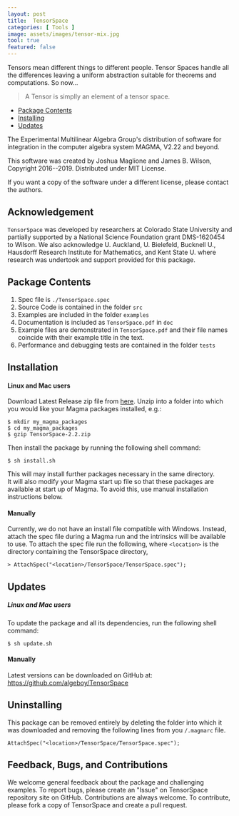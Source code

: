 ```yaml
---
layout: post
title:  TensorSpace
categories: [ Tools ]
image: assets/images/tensor-mix.jpg
tool: true
featured: false
---
```


Tensors mean different things to different people.  Tensor Spaces handle all the differences
leaving a uniform abstraction suitable for theorems and computations.  So now...
> A Tensor is simplly an element of a tensor space.

 * [Package Contents](PackageContents)
 * [Installing](Installation)
 * [Updates](Updates)


The Experimental Multilinear Algebra Group's distribution of software for 
integration in the computer algebra system MAGMA, V2.22 and beyond.

This software was created by Joshua Maglione and James B. Wilson, Copyright 
2016--2019. Distributed under MIT License.

If you want a copy of the software under a different license, please contact the
authors. 

## Acknowledgement

`TensorSpace` was developed by researchers at Colorado State University and 
partially supported by a National Science Foundation grant DMS-1620454 to 
Wilson.  We also acknowledge U. Auckland, U. Bielefeld, Bucknell U., Hausdorff 
Research Institute for Mathematics, and Kent State U. where research was 
undertook and support provided for this package.

## Package Contents 

  1. Spec file is `./TensorSpace.spec`
  2. Source Code is contained in the folder `src`
  3. Examples are included in the folder `examples`
  4. Documentation is included as `TensorSpace.pdf` in `doc`
  5. Example files are demonstrated in `TensorSpace.pdf` and their file names 
     coincide with their example title in the text.
  6. Performance and debugging tests are contained in the folder `tests`


## Installation

#### Linux and Mac users

Download Latest Release zip file from [here](https://github.com/algeboy/TensorSpace/releases).
Unzip into a folder into which you would like your Magma packages installed, e.g.:
```
$ mkdir my_magma_packages
$ cd my_magma_packages
$ gzip TensorSpace-2.2.zip
```
Then install the package by running the following shell command:
```
$ sh install.sh
```
This will may install further packages necessary in the same directory.  
It will also modify your Magma start up file so that these packages 
are available at start up of Magma.  To avoid this, use manual installation
instructions below.


#### Manually

Currently, we do not have an install file compatible with Windows. Instead, 
attach the spec file during a Magma run and the intrinsics will be available
to use.  To attach the spec file run the following, where `<location>` is the 
directory containing the TensorSpace directory,
```
> AttachSpec("<location>/TensorSpace/TensorSpace.spec");
```


## Updates

##### Linux and Mac users

To update the package and all its dependencies, run the following shell command:
```
$ sh update.sh
```

#### Manually

Latest versions can be downloaded on GitHub at: 
<https://github.com/algeboy/TensorSpace>

## Uninstalling

This package can be removed entirely by deleting the folder into which it was downloaded and removing the 
following lines from you `/.magmarc` file.
```
AttachSpec("<location>/TensorSpace/TensorSpace.spec");
```


## Feedback, Bugs, and Contributions

We welcome general feedback about the package and challenging examples. To 
report bugs, please create an "Issue" on TensorSpace repository site on GitHub. 
Contributions are always welcome. To contribute, please fork a copy of 
TensorSpace and create a pull request.


[jekyll-docs]: https://jekyllrb.com/docs/home
[jekyll-gh]:   https://github.com/jekyll/jekyll
[jekyll-talk]: https://talk.jekyllrb.com/
